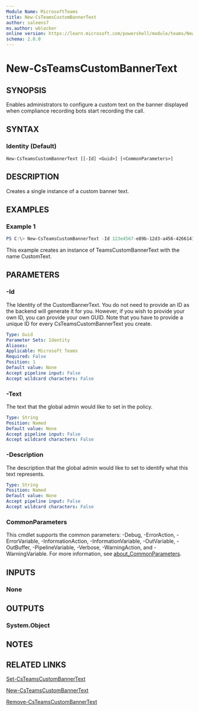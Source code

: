 ```yaml
---
Module Name: MicrosoftTeams
title: New-CsTeamsCustomBannerText
author: saleens7
ms.author: wblocker
online version: https://learn.microsoft.com/powershell/module/teams/New-CsTeamsCustomBannerText
schema: 2.0.0
---
```


# New-CsTeamsCustomBannerText

## SYNOPSIS

Enables administrators to configure a custom text on the banner displayed when compliance recording bots start recording the call. 

## SYNTAX

### Identity (Default)
```
New-CsTeamsCustomBannerText [[-Id] <Guid>] [<CommonParameters>]
```

## DESCRIPTION

Creates a single instance of a custom banner text.

## EXAMPLES

### Example 1

```powershell
PS C:\> New-CsTeamsCustomBannerText -Id 123e4567-e89b-12d3-a456-426614174000 -Description "Custom Banner Text Example" -Text "Custom Text"
```

This example creates an instance of TeamsCustomBannerText with the name CustomText.

## PARAMETERS

### -Id
The Identity of the CustomBannerText. You do not need to provide an ID as the backend will generate it for you. However, if you wish to provide your own ID, you can provide your own GUID. Note that you have to provide a unique ID for every CsTeamsCustomBannerText you create.

```yaml
Type: Guid
Parameter Sets: Identity
Aliases:
Applicable: Microsoft Teams
Required: False
Position: 1
Default value: None
Accept pipeline input: False
Accept wildcard characters: False
```

### -Text
The text that the global admin would like to set in the policy.

```yaml
Type: String
Position: Named
Default value: None
Accept pipeline input: False
Accept wildcard characters: False
```

### -Description
The description that the global admin would like to set to identify what this text represents.

```yaml
Type: String
Position: Named
Default value: None
Accept pipeline input: False
Accept wildcard characters: False
```


### CommonParameters
This cmdlet supports the common parameters: -Debug, -ErrorAction, -ErrorVariable, -InformationAction, -InformationVariable, -OutVariable, -OutBuffer, -PipelineVariable, -Verbose, -WarningAction, and -WarningVariable. For more information, see [about_CommonParameters](https://go.microsoft.com/fwlink/?LinkID=113216).


## INPUTS

### None

## OUTPUTS

### System.Object
## NOTES

## RELATED LINKS

[Set-CsTeamsCustomBannerText](Set-CsTeamsCustomBannerText.md)

[New-CsTeamsCustomBannerText](New-CsTeamsCustomBannerText.md)

[Remove-CsTeamsCustomBannerText](Remove-CsTeamsCustomBannerText.md)
